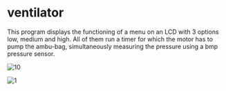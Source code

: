 # ventilator

This program displays the functioning of a menu on an LCD with 3 options low, medium and high. All of them run a timer for which the motor has to pump the ambu-bag, simultaneously measuring the pressure using a bmp pressure sensor.

![10](https://user-images.githubusercontent.com/56078295/109321331-09747300-7877-11eb-8576-4e7c08ff46be.jpg) 

![1](https://user-images.githubusercontent.com/56078295/109321372-13967180-7877-11eb-9613-374309df27f3.JPG)
